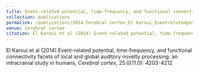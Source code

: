 ```yaml
---
title: Event-related potential, time-frequency, and functional connectivity facets of local and global auditory novelty processing: an intracranial study in humans
collection: publications
permalink: /publications/2014_Cerebral cortex_El Karoui_Eventrelatedpotentialtimefrequency
venue: Cerebral cortex
citation: El Karoui et al (2014) Event-related potential, time-frequency, and functional connectivity facets of local and global auditory novelty processing: an intracranial study in humans, <i>Cerebral cortex</i>, 25.0(11.0): 4203-4212
---
```

El Karoui et al (2014) Event-related potential, time-frequency, and functional connectivity facets of local and global auditory novelty processing: an intracranial study in humans, <i>Cerebral cortex</i>, 25.0(11.0): 4203-4212
